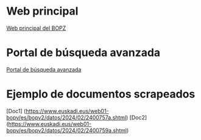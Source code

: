 
# Web principal

[Web principal del BOPZ](https://www.euskadi.eus/web01-bopv/es/bopv2/datos/Ultimo.shtml)


# Portal de búsqueda avanzada

[Portal de búsqueda avanzada](https://www.euskadi.eus/web01-bopv/es/p43aBOPVWebWar/buscarAvanzada.do?idioma=es&tipoBusqueda=2)

# Ejemplo de documentos scrapeados

[Doc1] (https://www.euskadi.eus/web01-bopv/es/bopv2/datos/2024/02/2400757a.shtml)
[Doc2] (https://www.euskadi.eus/web01-bopv/es/bopv2/datos/2024/02/2400759a.shtml)